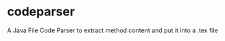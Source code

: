 codeparser
==========

A Java File Code Parser to extract method content and put it into a .tex file
